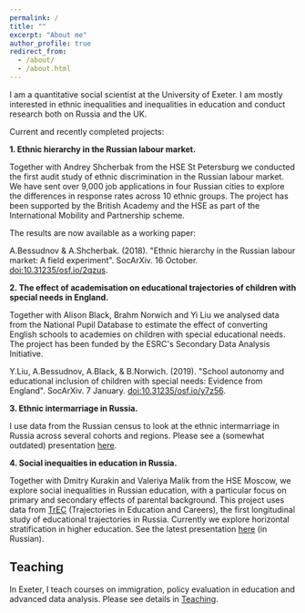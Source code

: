 ```yaml
---
permalink: /
title: ""
excerpt: "About me"
author_profile: true
redirect_from: 
  - /about/
  - /about.html
---
```


I am a quantitative social scientist at the University of Exeter. I am mostly interested in ethnic inequalities and inequalities in education and conduct research both on Russia and the UK.

Current and recently completed projects:

**1. Ethnic hierarchy in the Russian labour market.**

Together with Andrey Shcherbak from the HSE St Petersburg we conducted the first audit study of ethnic discrimination in the Russian labour market. We have sent over 9,000 job applications in four Russian cities to explore the differences in response rates across 10 ethnic groups. The project has been supported by the British Academy and the HSE as part of the International Mobility and Partnership scheme.

The results are now available as a working paper:

A.Bessudnov & A.Shcherbak. (2018). "Ethnic hierarchy in the Russian labour market: A field experiment". SocArXiv. 16 October. [doi:10.31235/osf.io/2qzus](https://doi.org/10.31235/osf.io/2qzus).

**2. The effect of academisation on educational trajectories of children with special needs in England.**

Together with Alison Black, Brahm Norwich and Yi Liu we analysed data from the National Pupil Database to estimate the effect of converting English schools to academies on children with special educational needs. The project has been funded by the ESRC's Secondary Data Analysis Initiative.

Y.Liu, A.Bessudnov, A.Black, & B.Norwich. (2019). "School autonomy and educational inclusion of children with special needs: Evidence from England". SocArXiv. 7 January. [doi:10.31235/osf.io/y7z56](https://doi.org/10.31235/osf.io/y7z56).

**3. Ethnic intermarriage in Russia.**

I use data from the Russian census to look at the ethnic intermarriage in Russia across several cohorts and regions. Please see a (somewhat outdated) presentation [here](filestalks/glasgowBessudnov.pdf).

**4. Social inequaities in education in Russia.**

Together with Dmitry Kurakin and Valeriya Malik from the HSE Moscow, we explore social inequalities in Russian education, with a particular focus on primary and secondary effects of parental background. This project uses data from [TrEC](https://trec.hse.ru/en/) (Trajectories in Education and Careers), the first longitudinal study of educational trajectories in Russia. Currently we explore horizontal stratification in higher education. See the latest presentation [here](filestalks/HSEeducJan2018.pdf) (in Russian).

Teaching
---

In Exeter, I teach courses on immigration, policy evaluation in education and advanced data analysis. Please see details in [Teaching](/teaching).


